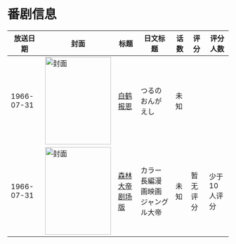 # 番剧信息

|放送日期|封面|标题|日文标题|话数|评分|评分人数|
|---|---|---|---|---|---|---|
|1966-07-31|<img src="https://lain.bgm.tv/pic/cover/c/9d/d5/518873_3D53g.jpg" alt="封面" style="width:150px;height:200px;object-fit:cover;">|[白鹤报恩](https://bangumi.tv/subject/518873)|つるのおんがえし|未知|||
|1966-07-31|<img src="https://lain.bgm.tv/pic/cover/c/33/c5/425950_o7F80.jpg" alt="封面" style="width:150px;height:200px;object-fit:cover;">|[森林大帝 剧场版](https://bangumi.tv/subject/425950)|カラー長編漫画映画 ジャングル大帝|未知|暂无评分|少于10人评分|
